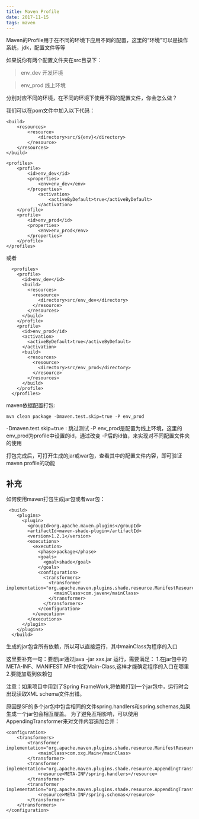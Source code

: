 ```yaml
---
title: Maven Profile
date: 2017-11-15
tags: maven
---
```


Maven的Profile用于在不同的环境下应用不同的配置，这里的“环境”可以是操作系统，jdk，配置文件等等

如果说你有两个配置文件夹在src目录下：

> env_dev   开发环境

> env_prod  线上环境

分别对应不同的环境，在不同的环境下使用不同的配置文件，你会怎么做？

我们可以在pom文件中加入以下代码：

```
<build>
    <resources>
        <resource>
            <directory>src/${env}</directory>
        </resource>
    </resources>
</build>
```

```
<profiles>
    <profile>
        <id>env_dev</id>
        <properties>
            <env>env_dev</env>
        </properties>
            <activation>
                <activeByDefault>true</activeByDefault>
            </activation>
    </profile>
    <profile>
        <id>env_prod</id>
        <properties>
            <env>env_prod</env>
        </properties>
    </profile>
</profiles>
```

或者

```
  <profiles>
    <profile>
      <id>env_dev</id>
      <build>
        <resources>
          <resource>
            <directory>src/env_dev</directory>
          </resource>
        </resources>
      </build>
    </profile>
    <profile>
      <id>env_prod</id>
      <activation>
        <activeByDefault>true</activeByDefault>
      </activation>
      <build>
        <resources>
          <resource>
            <directory>src/env_prod</directory>
          </resource>
        </resources>
      </build>
    </profile>
  </profiles>
```
maven依据配置打包:
```
mvn clean package -Dmaven.test.skip=true -P env_prod
```
-Dmaven.test.skip=true : 跳过测试
-P env_prod是配置为线上环境，这里的env_prod为profile中设置的id，通过改变
-P后的id值，来实现对不同配置文件夹的使用

打包完成后，可打开生成的jar或war包，查看其中的配置文件内容，即可验证maven profile的功能

补充
---
如何使用maven打包生成jar包或者war包：

```
 <build>
    <plugins>
      <plugin>
        <groupId>org.apache.maven.plugins</groupId>
        <artifactId>maven-shade-plugin</artifactId>
        <version>1.2.1</version>
        <executions>
          <execution>
            <phase>package</phase>
            <goals>
              <goal>shade</goal>
            </goals>
            <configuration>
              <transformers>
                <transformer implementation="org.apache.maven.plugins.shade.resource.ManifestResourceTransformer">
                  <mainClass>com.javen</mainClass>
                </transformer>
              </transformers>
            </configuration>
          </execution>
        </executions>
      </plugin>
    </plugins>
  </build>
```

生成的jar包含所有依赖，所以可以直接运行，其中mainClass为程序的入口

这里要补充一句：要想jar通过java -jar xxx.jar 运行，需要满足：
1.在jar包中的META-INF、MANIFEST.MF中指定Main-Class,这样才能确定程序的入口在哪里
2.要能加载到依赖包

注意：如果项目中用到了Spring FrameWork,将依赖打到一个jar包中，运行时会出现读取XML schema文件出错。

原因是SF的多个jar包中包含相同的文件spring.handlers和spring.schemas,如果生成一个jar包会相互覆盖。
为了避免互相影响，可以使用AppendingTransformer来对文件内容追加合并：
```
<configuration>  
    <transformers>  
        <transformer implementation="org.apache.maven.plugins.shade.resource.ManifestResourceTransformer">  
            <mainClass>com.xxg.Main</mainClass>  
        </transformer>  
        <transformer implementation="org.apache.maven.plugins.shade.resource.AppendingTransformer">  
            <resource>META-INF/spring.handlers</resource>  
        </transformer>  
        <transformer implementation="org.apache.maven.plugins.shade.resource.AppendingTransformer">  
            <resource>META-INF/spring.schemas</resource>  
        </transformer>  
    </transformers>  
</configuration>  
```